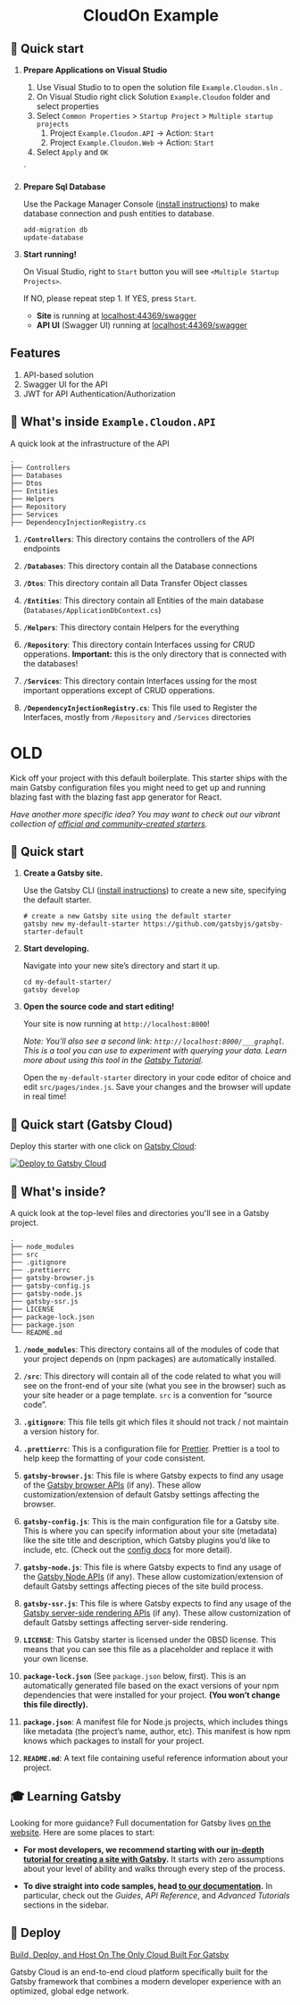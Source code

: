 <h1 align="center">
  CloudOn Example
</h1>

## 🚀 Quick start

1.  **Prepare Applications on Visual Studio**

    1. Use Visual Studio to to open the solution file `Example.Cloudon.sln` .
    1. On Visual Studio right click Solution `Example.Cloudon` folder and select properties 
    1. Select `Common Properties` > `Startup Project` > `Multiple startup projects`
        1. Project `Example.Cloudon.API` -> Action: `Start`
        1. Project `Example.Cloudon.Web` -> Action: `Start`
    1. Select `Apply` and `OK`

    `

1.  **Prepare Sql Database**

    Use the Package Manager Console ([install instructions](https://www.gatsbyjs.com/docs/tutorial/part-0/#gatsby-cli)) to make database connection and push entities to database.

    ```shell
    add-migration db
    update-database
    ```

1.  **Start running!**
    
    On Visual Studio, right to `Start` button you will see `<Multiple Startup Projects>`. 
    
    If NO, please repeat step 1. If YES, press `Start`. 

    * **Site** is running at [localhost:44369/swagger](https://localhost:44369/swagger)
    * **API UI** (Swagger UI) running at [localhost:44369/swagger](https://localhost:44369/swagger)

## Features
1. API-based solution
1. Swagger UI for the API
1. JWT for API Authentication/Authorization

## 🧐 What's inside `Example.Cloudon.API`

A quick look at the infrastructure of the API

    .
    ├── Controllers
    ├── Databases
    ├── Dtos
    ├── Entities
    ├── Helpers
    ├── Repository
    ├── Services
    ├── DependencyInjectionRegistry.cs

1.  **`/Controllers`**: This directory contains the controllers of the API endpoints

1.  **`/Databases`**: This directory contain all the Database connections

1.  **`/Dtos`**: This directory contain all Data Transfer Object classes

1.  **`/Entities`**: This directory contain all Entities of the main database (`Databases/ApplicationDbContext.cs`)

1.  **`/Helpers`**: This directory contain Helpers for the everything

1.  **`/Repository`**: This directory contain Interfaces ussing for CRUD opperations. **Important:** this is the only directory that is connected with the databases!

1.  **`/Services`**: This directory contain Interfaces ussing for the most important opperations except of CRUD opperations.

1.  **`/DependencyInjectionRegistry.cs`**: This file used to Register the Interfaces, mostly from `/Repository` and `/Services` directories

# OLD

Kick off your project with this default boilerplate. This starter ships with the main Gatsby configuration files you might need to get up and running blazing fast with the blazing fast app generator for React.

_Have another more specific idea? You may want to check out our vibrant collection of [official and community-created starters](https://www.gatsbyjs.com/docs/gatsby-starters/)._

## 🚀 Quick start

1.  **Create a Gatsby site.**

    Use the Gatsby CLI ([install instructions](https://www.gatsbyjs.com/docs/tutorial/part-0/#gatsby-cli)) to create a new site, specifying the default starter.

    ```shell
    # create a new Gatsby site using the default starter
    gatsby new my-default-starter https://github.com/gatsbyjs/gatsby-starter-default
    ```

1.  **Start developing.**

    Navigate into your new site’s directory and start it up.

    ```shell
    cd my-default-starter/
    gatsby develop
    ```

1.  **Open the source code and start editing!**

    Your site is now running at `http://localhost:8000`!

    _Note: You'll also see a second link: _`http://localhost:8000/___graphql`_. This is a tool you can use to experiment with querying your data. Learn more about using this tool in the [Gatsby Tutorial](https://www.gatsbyjs.com/docs/tutorial/part-4/#use-graphiql-to-explore-the-data-layer-and-write-graphql-queries)._

    Open the `my-default-starter` directory in your code editor of choice and edit `src/pages/index.js`. Save your changes and the browser will update in real time!

## 🚀 Quick start (Gatsby Cloud)

Deploy this starter with one click on [Gatsby Cloud](https://www.gatsbyjs.com/cloud/):

[<img src="https://www.gatsbyjs.com/deploynow.svg" alt="Deploy to Gatsby Cloud">](https://www.gatsbyjs.com/dashboard/deploynow?url=https://github.com/gatsbyjs/gatsby-starter-default)

## 🧐 What's inside?

A quick look at the top-level files and directories you'll see in a Gatsby project.

    .
    ├── node_modules
    ├── src
    ├── .gitignore
    ├── .prettierrc
    ├── gatsby-browser.js
    ├── gatsby-config.js
    ├── gatsby-node.js
    ├── gatsby-ssr.js
    ├── LICENSE
    ├── package-lock.json
    ├── package.json
    └── README.md

1.  **`/node_modules`**: This directory contains all of the modules of code that your project depends on (npm packages) are automatically installed.

2.  **`/src`**: This directory will contain all of the code related to what you will see on the front-end of your site (what you see in the browser) such as your site header or a page template. `src` is a convention for “source code”.

3.  **`.gitignore`**: This file tells git which files it should not track / not maintain a version history for.

4.  **`.prettierrc`**: This is a configuration file for [Prettier](https://prettier.io/). Prettier is a tool to help keep the formatting of your code consistent.

5.  **`gatsby-browser.js`**: This file is where Gatsby expects to find any usage of the [Gatsby browser APIs](https://www.gatsbyjs.com/docs/reference/config-files/gatsby-browser/) (if any). These allow customization/extension of default Gatsby settings affecting the browser.

6.  **`gatsby-config.js`**: This is the main configuration file for a Gatsby site. This is where you can specify information about your site (metadata) like the site title and description, which Gatsby plugins you’d like to include, etc. (Check out the [config docs](https://www.gatsbyjs.com/docs/reference/config-files/gatsby-config/) for more detail).

7.  **`gatsby-node.js`**: This file is where Gatsby expects to find any usage of the [Gatsby Node APIs](https://www.gatsbyjs.com/docs/reference/config-files/gatsby-node/) (if any). These allow customization/extension of default Gatsby settings affecting pieces of the site build process.

8.  **`gatsby-ssr.js`**: This file is where Gatsby expects to find any usage of the [Gatsby server-side rendering APIs](https://www.gatsbyjs.com/docs/reference/config-files/gatsby-ssr/) (if any). These allow customization of default Gatsby settings affecting server-side rendering.

9.  **`LICENSE`**: This Gatsby starter is licensed under the 0BSD license. This means that you can see this file as a placeholder and replace it with your own license.

10. **`package-lock.json`** (See `package.json` below, first). This is an automatically generated file based on the exact versions of your npm dependencies that were installed for your project. **(You won’t change this file directly).**

11. **`package.json`**: A manifest file for Node.js projects, which includes things like metadata (the project’s name, author, etc). This manifest is how npm knows which packages to install for your project.

12. **`README.md`**: A text file containing useful reference information about your project.

## 🎓 Learning Gatsby

Looking for more guidance? Full documentation for Gatsby lives [on the website](https://www.gatsbyjs.com/). Here are some places to start:

- **For most developers, we recommend starting with our [in-depth tutorial for creating a site with Gatsby](https://www.gatsbyjs.com/tutorial/).** It starts with zero assumptions about your level of ability and walks through every step of the process.

- **To dive straight into code samples, head [to our documentation](https://www.gatsbyjs.com/docs/).** In particular, check out the _Guides_, _API Reference_, and _Advanced Tutorials_ sections in the sidebar.

## 💫 Deploy

[Build, Deploy, and Host On The Only Cloud Built For Gatsby](https://www.gatsbyjs.com/products/cloud/)

Gatsby Cloud is an end-to-end cloud platform specifically built for the Gatsby framework that combines a modern developer experience with an optimized, global edge network.
